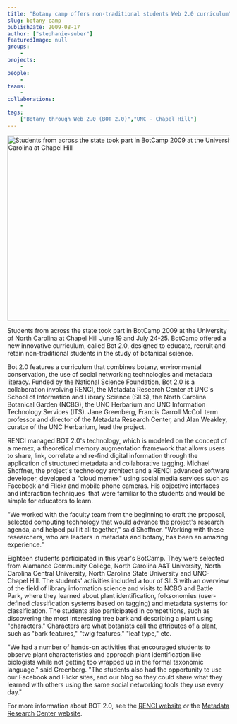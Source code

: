 ```yaml
---
title: "Botany camp offers non-traditional students Web 2.0 curriculum"
slug: botany-camp
publishDate: 2009-08-17
author: ["stephanie-suber"]
featuredImage: null
groups:
    - 
projects:
    - 
people:
    - 
teams: 
    - 
collaborations:
    - 
tags:
    ["Botany through Web 2.0 (BOT 2.0)","UNC - Chapel Hill"]
---
```

<p><a href="https://www.renci.org/wp-content/uploads/2009/08/bot-story-img.jpg"><img class="alignnone size-full wp-image-3989" title="bot-story-img" src="https://www.renci.org/wp-content/uploads/2009/08/bot-story-img.jpg" alt="Students from across the state took part in BotCamp 2009 at the University of North Carolina at Chapel Hill" width="630" height="419" /></a></p>

<p>Students from across the state took part in BotCamp 2009 at the University of North Carolina at Chapel Hill June 19 and July 24-25. BotCamp offered a new innovative curriculum, called Bot 2.0, designed to educate, recruit and retain non-traditional students in the study of botanical science.</p>

<p>Bot 2.0 features a curriculum that combines botany, environmental conservation, the use of social networking technologies and metadata literacy. Funded by the National Science Foundation, Bot 2.0 is a collaboration involving RENCI, the Metadata Research Center at UNC's School of Information and Library Science (SILS), the North Carolina Botanical Garden (NCBG), the UNC Herbarium and UNC Information Technology Services (ITS). Jane Greenberg, Francis Carroll McColl term professor and director of the Metadata Research Center, and Alan Weakley, curator of the UNC Herbarium, lead the project.</p>

<p>RENCI managed BOT 2.0's technology, which is modeled on the concept of a memex, a theoretical memory augmentation framework that allows users to share, link, correlate and re-find digital information through the application of structured metadata and collaborative tagging. Michael Shoffner, the project's technology architect and a RENCI advanced software developer, developed a "cloud memex" using social media services such as Facebook and Flickr and mobile phone cameras. His objective interfaces and interaction techniques  that were familiar to the students and would be simple for educators to learn.</p>

<p>"We worked with the faculty team from the beginning to craft the proposal, selected computing technology that would advance the project's research agenda, and helped pull it all together," said Shoffner. "Working with these researchers, who are leaders in metadata and botany, has been an amazing experience."</p>

<p>Eighteen students participated in this year's BotCamp. They were selected from Alamance Community College, North Carolina A&amp;T University, North Carolina Central University, North Carolina State University and UNC-Chapel Hill. The students' activities included a tour of SILS with an overview of the field of library information science and visits to NCBG and Battle Park, where they learned about plant identification, folksonomies (user-defined classification systems based on tagging) and metadata systems for classification. The students also participated in competitions, such as discovering the most interesting tree bark and describing a plant using "characters." Characters are what botanists call the attributes of a plant, such as "bark features," "twig features," "leaf type," etc.</p>

<p>"We had a number of hands-on activities that encouraged students to observe plant characteristics and approach plant identification like biologists while not getting too wrapped up in the formal taxonomic language," said Greenberg. "The students also had the opportunity to use our Facebook and Flickr sites, and our blog so they could share what they learned with others using the same social networking tools they use every day."</p>

<p>For more information about BOT 2.0, see the <a href="https://www.renci.org/focus-areas/education-and-outreach/bot-20">RENCI website</a> or the <a href="http://ils.unc.edu/mrc/">Metadata Research Center website</a>.</p>
